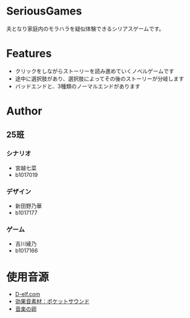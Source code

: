 # SeriousGames
夫となり家庭内のモラハラを疑似体験できるシリアスゲームです。

# Features
- クリックをしながらストーリーを読み進めていくノベルゲームです
- 途中に選択肢があり、選択肢によってその後のストーリーが分岐します
- バッドエンドと、3種類のノーマルエンドがあります

# Author
## 25班
### シナリオ
* 宮越七菜
* b1017019

### デザイン
* 新田野乃華
* b1017177

### ゲーム
* 吉川綾乃
* b1017166

# 使用音源
- [D-elf.com](https://www.d-elf.com/free-bgm/free-bgm-melody-normal)
- [効果音素材：ポケットサウンド](https://pocket-se.info/)
- [音楽の卵](http://ontama-m.com/ongaku.html)
